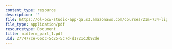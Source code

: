 ```yaml
---
content_type: resource
description: ''
file: https://ol-ocw-studio-app-qa.s3.amazonaws.com/courses/21m-734-lighting-design-for-the-theatre-fall-2003/277477ce66cc5c255c7dd1721c3b92de_midterm_part_1.pdf
file_type: application/pdf
resourcetype: Document
title: midterm_part_1.pdf
uid: 277477ce-66cc-5c25-5c7d-d1721c3b92de
---
```

